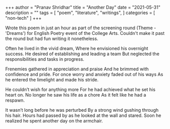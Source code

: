 +++
author = "Pranav Shridhar"
title = "Another Day"
date = "2021-05-31"
description = ""
tags = [
    "poem",
    "literature",
	"writings",
]
categories = [
    "non-tech"
]
+++

Wrote this poem in just an hour as part of the screening round (Theme - 'Dreams') for English Poetry event of the College Arts. Couldn't make it past the round but had fun writing it nonetheless.


Often he lived in the vivid dream,
Where he envisioned his overnight success.
He desired of establishing and leading a team
But neglected the responsibilities and tasks in progress.

Frenemies gathered in appreciation and praise
And he brimmed with confidence and pride.
For once worry and anxiety faded out of his ways
As he entered the limelight and made his stride.

He couldn’t wish for anything more
For he had achieved what he set his heart on.
No longer he saw his life as a chore
As it felt like he had a respawn.

It wasn’t long before he was perturbed
By a strong wind gushing through his hair.
Hours had passed by as he looked at the wall and stared.
Soon he realized he spent another day on the armchair.